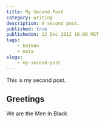```yaml
---
title: My Second Post
category: writing
description: A second post.
published: true
publishedon: 12 Dec 2012 10:00 MST
tags:
    - batman 
    - meta
slugs:
    - my-second-post
---
```

This is my second post.

## Greetings

We are the Men In Black